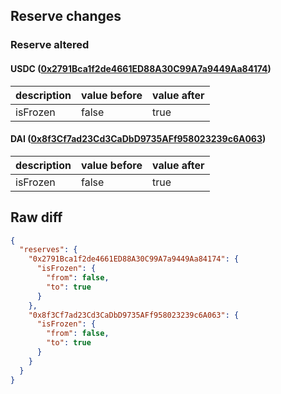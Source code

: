 ## Reserve changes

### Reserve altered

#### USDC ([0x2791Bca1f2de4661ED88A30C99A7a9449Aa84174](https://polygonscan.com/address/0x2791Bca1f2de4661ED88A30C99A7a9449Aa84174))

| description | value before | value after |
| --- | --- | --- |
| isFrozen | false | true |


#### DAI ([0x8f3Cf7ad23Cd3CaDbD9735AFf958023239c6A063](https://polygonscan.com/address/0x8f3Cf7ad23Cd3CaDbD9735AFf958023239c6A063))

| description | value before | value after |
| --- | --- | --- |
| isFrozen | false | true |


## Raw diff

```json
{
  "reserves": {
    "0x2791Bca1f2de4661ED88A30C99A7a9449Aa84174": {
      "isFrozen": {
        "from": false,
        "to": true
      }
    },
    "0x8f3Cf7ad23Cd3CaDbD9735AFf958023239c6A063": {
      "isFrozen": {
        "from": false,
        "to": true
      }
    }
  }
}
```